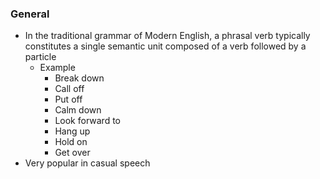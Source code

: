 ### General
- In the traditional grammar of Modern English, a phrasal verb typically constitutes a single semantic unit composed of a verb followed by a particle
	- Example
		- Break down
		- Call off
		-  Put off
		- Calm down
		- Look forward to
		- Hang up
		- Hold on
		- Get over
- Very popular in casual speech